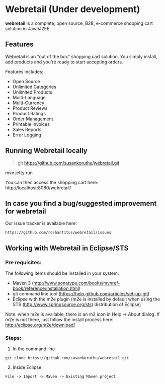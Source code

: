 # Webretail (Under development)
**webretail** is a complete, open source, B2B, e-commerce shopping cart solution in Java/J2EE.


## Features

Webretail is an "out of the box" shopping cart solution. You simply install, add products and you're ready to start accepting orders.

Features includes:

- Open Source
- Unlimited Categories
- Unlimited Products
- Multi-Language
- Multi-Currency
- Product Reviews
- Product Ratings
- Order Management
- Printable Invoices
- Sales Reports
- Error Logging

## Running Webretail locally


> git https://github.com/susankoruthu/webretail.git
> 
mvn jetty:run


You can then access the shopping cart here: http://localhost:8080/webretail/

## In case you find a bug/suggested improvement for webretail

Our issue tracker is available here: 

```
https://github.com/roshantitus/webretail/issues
```

## Working with Webretail in Eclipse/STS

### Pre requisites:
The following items should be installed in your system:

* Maven 3 (http://www.sonatype.com/books/mvnref-book/reference/installation.html)
* git command line tool (https://help.github.com/articles/set-up-git)
* Eclipse with the m2e plugin (m2e is installed by default when using the STS (http://www.springsource.org/sts) distribution of Eclipse)

Note: when m2e is available, there is an m2 icon in Help -> About dialog.
If m2e is not there, just follow the install process here: http://eclipse.org/m2e/download/


### Steps:

1) In the command line

```
git clone https://github.com/susankoruthu/webretail.git
```

2) Inside Eclipse

```
File -> Import -> Maven -> Existing Maven project
```


